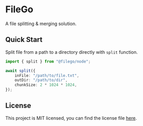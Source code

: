 # FileGo

A file splitting & merging solution.

## Quick Start

Split file from a path to a directory directly with `split` function.

```typescript
import { split } from "@filego/node";

await split({
    inFile: "/path/to/file.txt",
    outDir: "/path/to/dir",
    chunkSize: 2 * 1024 * 1024,
});
```

## License

This project is MIT licensed, you can find the license file [here](./LICENSE).
